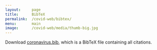 ```yaml
---
layout:     page
title:      BibTeX
permalink:  /covid-web/bibtex/
menu:       main
image:      /covid-web/media/thumb-big.jpg
---
```


Download <a href="/covid-web/data/coronavirus.bib">coronavirus.bib</a>, which is a BibTeX file containing all citations.

